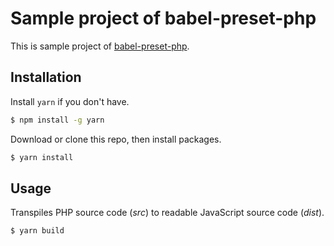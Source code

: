 # Sample project of babel-preset-php

This is sample project of [babel-preset-php](https://gitlab.com/kornelski/babel-preset-php "Kornel / babel-preset-php · GitLab").

## Installation

Install `yarn` if you don't have.

```sh
$ npm install -g yarn
```

Download or clone this repo, then install packages.

```sh
$ yarn install
```

## Usage

Transpiles PHP source code (_src_) to readable JavaScript source code (_dist_).

```sh
$ yarn build
```